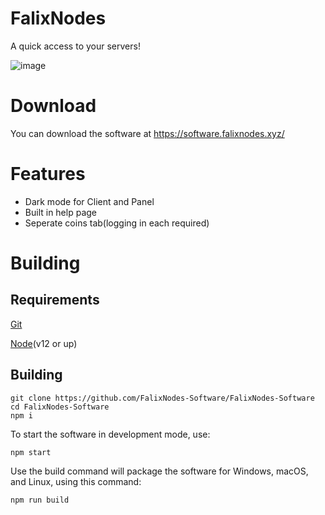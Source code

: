 # FalixNodes
A quick access to your servers!

![image](https://software.falixnodes.xyz/src/images/preview.png)

# Download
You can download the software at https://software.falixnodes.xyz/

# Features
 - Dark mode for Client and Panel
 - Built in help page
 - Seperate coins tab(logging in each required)

# Building

## Requirements
[Git](https://git-scm.com/downloads)

[Node](https://nodejs.org/en/download/)(v12 or up)

## Building
```
git clone https://github.com/FalixNodes-Software/FalixNodes-Software
cd FalixNodes-Software
npm i
```
To start the software in development mode, use:
```
npm start
```
Use the build command will package the software for Windows, macOS, and Linux, using this command:
```
npm run build
```
